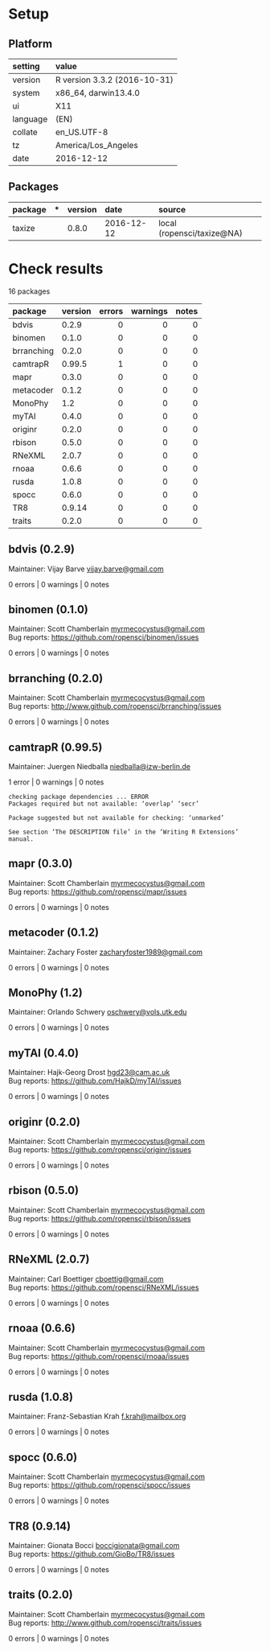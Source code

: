 # Setup

## Platform

|setting  |value                        |
|:--------|:----------------------------|
|version  |R version 3.3.2 (2016-10-31) |
|system   |x86_64, darwin13.4.0         |
|ui       |X11                          |
|language |(EN)                         |
|collate  |en_US.UTF-8                  |
|tz       |America/Los_Angeles          |
|date     |2016-12-12                   |

## Packages

|package |*  |version |date       |source                     |
|:-------|:--|:-------|:----------|:--------------------------|
|taxize  |   |0.8.0   |2016-12-12 |local (ropensci/taxize@NA) |

# Check results

16 packages

|package    |version | errors| warnings| notes|
|:----------|:-------|------:|--------:|-----:|
|bdvis      |0.2.9   |      0|        0|     0|
|binomen    |0.1.0   |      0|        0|     0|
|brranching |0.2.0   |      0|        0|     0|
|camtrapR   |0.99.5  |      1|        0|     0|
|mapr       |0.3.0   |      0|        0|     0|
|metacoder  |0.1.2   |      0|        0|     0|
|MonoPhy    |1.2     |      0|        0|     0|
|myTAI      |0.4.0   |      0|        0|     0|
|originr    |0.2.0   |      0|        0|     0|
|rbison     |0.5.0   |      0|        0|     0|
|RNeXML     |2.0.7   |      0|        0|     0|
|rnoaa      |0.6.6   |      0|        0|     0|
|rusda      |1.0.8   |      0|        0|     0|
|spocc      |0.6.0   |      0|        0|     0|
|TR8        |0.9.14  |      0|        0|     0|
|traits     |0.2.0   |      0|        0|     0|

## bdvis (0.2.9)
Maintainer: Vijay Barve <vijay.barve@gmail.com>

0 errors | 0 warnings | 0 notes

## binomen (0.1.0)
Maintainer: Scott Chamberlain <myrmecocystus@gmail.com>  
Bug reports: https://github.com/ropensci/binomen/issues

0 errors | 0 warnings | 0 notes

## brranching (0.2.0)
Maintainer: Scott Chamberlain <myrmecocystus@gmail.com>  
Bug reports: http://www.github.com/ropensci/brranching/issues

0 errors | 0 warnings | 0 notes

## camtrapR (0.99.5)
Maintainer: Juergen Niedballa <niedballa@izw-berlin.de>

1 error  | 0 warnings | 0 notes

```
checking package dependencies ... ERROR
Packages required but not available: ‘overlap’ ‘secr’

Package suggested but not available for checking: ‘unmarked’

See section ‘The DESCRIPTION file’ in the ‘Writing R Extensions’
manual.
```

## mapr (0.3.0)
Maintainer: Scott Chamberlain <myrmecocystus@gmail.com>  
Bug reports: https://github.com/ropensci/mapr/issues

0 errors | 0 warnings | 0 notes

## metacoder (0.1.2)
Maintainer: Zachary Foster <zacharyfoster1989@gmail.com>

0 errors | 0 warnings | 0 notes

## MonoPhy (1.2)
Maintainer: Orlando Schwery <oschwery@vols.utk.edu>

0 errors | 0 warnings | 0 notes

## myTAI (0.4.0)
Maintainer: Hajk-Georg Drost <hgd23@cam.ac.uk>  
Bug reports: https://github.com/HajkD/myTAI/issues

0 errors | 0 warnings | 0 notes

## originr (0.2.0)
Maintainer: Scott Chamberlain <myrmecocystus@gmail.com>  
Bug reports: https://github.com/ropensci/originr/issues

0 errors | 0 warnings | 0 notes

## rbison (0.5.0)
Maintainer: Scott Chamberlain <myrmecocystus@gmail.com>  
Bug reports: https://github.com/ropensci/rbison/issues

0 errors | 0 warnings | 0 notes

## RNeXML (2.0.7)
Maintainer: Carl Boettiger <cboettig@gmail.com>  
Bug reports: https://github.com/ropensci/RNeXML/issues

0 errors | 0 warnings | 0 notes

## rnoaa (0.6.6)
Maintainer: Scott Chamberlain <myrmecocystus@gmail.com>  
Bug reports: https://github.com/ropensci/rnoaa/issues

0 errors | 0 warnings | 0 notes

## rusda (1.0.8)
Maintainer: Franz-Sebastian Krah <f.krah@mailbox.org>

0 errors | 0 warnings | 0 notes

## spocc (0.6.0)
Maintainer: Scott Chamberlain <myrmecocystus@gmail.com>  
Bug reports: https://github.com/ropensci/spocc/issues

0 errors | 0 warnings | 0 notes

## TR8 (0.9.14)
Maintainer: Gionata Bocci <boccigionata@gmail.com>  
Bug reports: https://github.com/GioBo/TR8/issues

0 errors | 0 warnings | 0 notes

## traits (0.2.0)
Maintainer: Scott Chamberlain <myrmecocystus@gmail.com>  
Bug reports: http://www.github.com/ropensci/traits/issues

0 errors | 0 warnings | 0 notes

